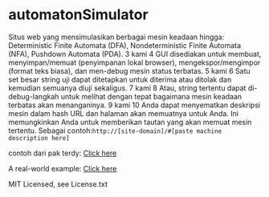 # automatonSimulator
Situs web yang mensimulasikan berbagai mesin keadaan hingga: Deterministic Finite Automata (DFA), Nondeterministic Finite Automata (NFA), Pushdown Automata (PDA). 3 kami 4 GUI disediakan untuk membuat, menyimpan/memuat (penyimpanan lokal browser), mengekspor/mengimpor (format teks biasa), dan men-debug mesin status terbatas. 5 kami 6 Satu set besar string uji dapat ditetapkan untuk diterima atau ditolak dan kemudian semuanya diuji sekaligus. 7 kami 8 Atau, string tertentu dapat di-debug-langkah untuk melihat dengan tepat bagaimana mesin keadaan terbatas akan menanganinya. 9 kami 10 Anda dapat menyematkan deskripsi mesin dalam hash URL dan halaman akan memuatnya untuk Anda. Ini memungkinkan Anda untuk memberikan tautan yang akan memuat mesin tertentu. Sebagai contoh:`http://[site-domain]/#[paste machine description here]`

contoh dari pak terdy: [Click here](https://faiz-x-it.github.io/automatonSimulator/#%7B%22type%22%3A%22DFA%22%2C%22dfa%22%3A%7B%22transitions%22%3A%7B%22start%22%3A%7B%220%22%3A%22start%22%2C%221%22%3A%22s0%22%7D%2C%22s0%22%3A%7B%220%22%3A%22s1%22%2C%221%22%3A%22s0%22%7D%2C%22s1%22%3A%7B%220%22%3A%22start%22%2C%221%22%3A%22s0%22%7D%7D%2C%22startState%22%3A%22start%22%2C%22acceptStates%22%3A%5B%22s1%22%5D%7D%2C%22states%22%3A%7B%22start%22%3A%7B%7D%2C%22s0%22%3A%7B%22top%22%3A179%2C%22left%22%3A238%2C%22displayId%22%3A%22s0%22%7D%2C%22s1%22%3A%7B%22isAccept%22%3Atrue%2C%22top%22%3A315%2C%22left%22%3A228%2C%22displayId%22%3A%22s1%22%7D%7D%2C%22transitions%22%3A%5B%7B%22stateA%22%3A%22start%22%2C%22label%22%3A%220%22%2C%22stateB%22%3A%22start%22%7D%2C%7B%22stateA%22%3A%22start%22%2C%22label%22%3A%221%22%2C%22stateB%22%3A%22s0%22%7D%2C%7B%22stateA%22%3A%22s0%22%2C%22label%22%3A%220%22%2C%22stateB%22%3A%22s1%22%7D%2C%7B%22stateA%22%3A%22s0%22%2C%22label%22%3A%221%22%2C%22stateB%22%3A%22s0%22%7D%2C%7B%22stateA%22%3A%22s1%22%2C%22label%22%3A%220%22%2C%22stateB%22%3A%22start%22%7D%2C%7B%22stateA%22%3A%22s1%22%2C%22label%22%3A%221%22%2C%22stateB%22%3A%22s0%22%7D%5D%2C%22bulkTests%22%3A%7B%22accept%22%3A%22%22%2C%22reject%22%3A%22%22%7D%7D)

A real-world example: [Click here](http://automatonsimulator.com/#{%22type%22:%22DFA%22,%22dfa%22:{%22transitions%22:{%22start%22:{%22A%22:%22s0%22},%22s0%22:{%22B%22:%22s1%22},%22s1%22:{%22A%22:%22s2%22},%22s2%22:{%22B%22:%22s1%22}},%22startState%22:%22start%22,%22acceptStates%22:[%22s1%22]},%22states%22:{%22start%22:{},%22s0%22:{%22top%22:100,%22left%22:208},%22s1%22:{%22isAccept%22:true,%22top%22:210,%22left%22:231},%22s2%22:{%22top%22:286,%22left%22:70}},%22transitions%22:[{%22stateA%22:%22start%22,%22label%22:%22A%22,%22stateB%22:%22s0%22},{%22stateA%22:%22s0%22,%22label%22:%22B%22,%22stateB%22:%22s1%22},{%22stateA%22:%22s1%22,%22label%22:%22A%22,%22stateB%22:%22s2%22},{%22stateA%22:%22s2%22,%22label%22:%22B%22,%22stateB%22:%22s1%22}],%22bulkTests%22:{%22accept%22:%22AB\nABAB\nABABAB%22,%22reject%22:%22\nA\nB\nABA\nBA\nBB\nABABB%22}})

MIT Licensed, see License.txt
